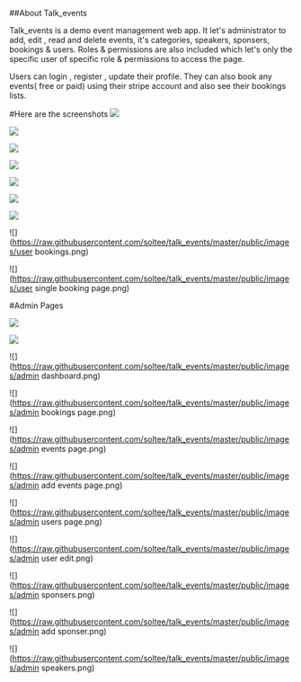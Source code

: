 ##About Talk_events

Talk_events is a demo event management web app. It let's administrator to add, edit , read and delete events, it's categories, speakers, sponsers, bookings & users. Roles & permissions are also included which let's only the specific user of specific role & permissions to access the page.

Users can login , register , update their profile. They can also book any events( free or paid) using their stripe account and also see their bookings lists.

#Here are the screenshots
![](https://raw.githubusercontent.com/soltee/talk_events/master/public/images/welcome.png)

![](https://raw.githubusercontent.com/soltee/talk_events/master/public/images/browse-events.png)

![](https://raw.githubusercontent.com/soltee/talk_events/master/public/images/single-event-page.png)

![](https://raw.githubusercontent.com/soltee/talk_events/master/public/images/book-event.png)

![](https://raw.githubusercontent.com/soltee/talk_events/master/public/images/book-success.png)

![](https://raw.githubusercontent.com/soltee/talk_events/master/public/images/login.png)

![](https://raw.githubusercontent.com/soltee/talk_events/master/public/images/register.png)

![](https://raw.githubusercontent.com/soltee/talk_events/master/public/images/user bookings.png)

![](https://raw.githubusercontent.com/soltee/talk_events/master/public/images/user single booking page.png)


#Admin Pages

![](https://raw.githubusercontent.com/soltee/talk_events/master/public/images/admin-login.png)

![](https://raw.githubusercontent.com/soltee/talk_events/master/public/images/admin-register.png)

![](https://raw.githubusercontent.com/soltee/talk_events/master/public/images/admin dashboard.png)

![](https://raw.githubusercontent.com/soltee/talk_events/master/public/images/admin bookings page.png)

![](https://raw.githubusercontent.com/soltee/talk_events/master/public/images/admin events page.png)

![](https://raw.githubusercontent.com/soltee/talk_events/master/public/images/admin add events page.png)

![](https://raw.githubusercontent.com/soltee/talk_events/master/public/images/admin users page.png)

![](https://raw.githubusercontent.com/soltee/talk_events/master/public/images/admin user edit.png)

![](https://raw.githubusercontent.com/soltee/talk_events/master/public/images/admin sponsers.png)

![](https://raw.githubusercontent.com/soltee/talk_events/master/public/images/admin add sponser.png)

![](https://raw.githubusercontent.com/soltee/talk_events/master/public/images/admin speakers.png)



